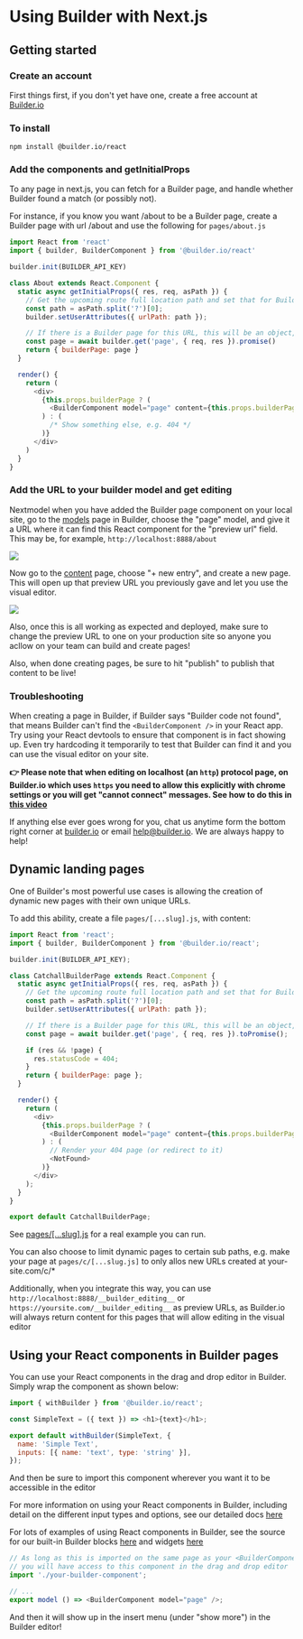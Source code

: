 # Using Builder with Next.js

## Getting started

### Create an account

First things first, if you don't yet have one, create a free account at [Builder.io](https://builder.io)

### To install

`npm install @builder.io/react`

### Add the components and getInitialProps

To any page in next.js, you can fetch for a Builder page, and handle whether Builder found a
match (or possibly not).

For instance, if you know you want /about to be a Builder page, create a Builder page with url /about
and use the following for `pages/about.js`

```js
import React from 'react'
import { builder, BuilderComponent } from '@builder.io/react'

builder.init(BUILDER_API_KEY)

class About extends React.Component {
  static async getInitialProps({ res, req, asPath }) {
    // Get the upcoming route full location path and set that for Builder.io page targeting
    const path = asPath.split('?')[0];
    builder.setUserAttributes({ urlPath: path });

    // If there is a Builder page for this URL, this will be an object, otherwise it'll be null
    const page = await builder.get('page', { req, res }).promise()
    return { builderPage: page }
  }

  render() {
    return (
      <div>
        {this.props.builderPage ? (
          <BuilderComponent model="page" content={this.props.builderPage} />
        ) : (
          /* Show something else, e.g. 404 */
        )}
      </div>
    )
  }
}
```

### Add the URL to your builder model and get editing

Nextmodel when you have added the Builder page component on your local site, go to the [models](https://buidler.io/models) page in Builder, choose the "page" model, and give it a URL where it can find this React component for the "preview url" field. This may be, for example, `http://localhost:8888/about`

<img src="https://i.imgur.com/PRWvNM1.gif">

Now go to the [content](https://buidler.io/content) page, choose "+ new entry", and create a new page. This will open up that preview URL you previously gave and let you use the visual editor.

<img src="https://imgur.com/5BC0lYR.gif">

Also, once this is all working as expected and deployed, make sure to change the preview URL to one on your production site so anyone you acllow on your team can build and create pages!

Also, when done creating pages, be sure to hit "publish" to publish that content to be live!

### Troubleshooting

When creating a page in Builder, if Builder says "Builder code not found", that means Builder can't find the `<BuilderComponent />` in your React app. Try using your React devtools to ensure that component is in fact showing up. Even try hardcoding it temporarily to test that Builder can find it and you can use the visual editor on your site.

**👉 Please note that when editing on localhost (an `http`) protocol page, on Builder.io which uses `https` you need to allow this explicitly with chrome settings or you will get "cannot connect" messages. See how to do this in [this video](https://www.youtube.com/embed/YL5gbEmx9Wo?autoplay=1&loop=1&mute=1&modestbranding=1&color=white)**

If anything else ever goes wrong for you, chat us anytime form the bottom right corner at [builder.io](https://builder.io) or email help@builder.io. We are always happy to help!

## Dynamic landing pages

One of Builder's most powerful use cases is allowing the creation of dynamic new pages with their own unique URLs. 

To add this ability, create a file `pages/[...slug].js`, with content:


```js
import React from 'react';
import { builder, BuilderComponent } from '@builder.io/react';

builder.init(BUILDER_API_KEY);

class CatchallBuilderPage extends React.Component {
  static async getInitialProps({ res, req, asPath }) {
    // Get the upcoming route full location path and set that for Builder.io page targeting
    const path = asPath.split('?')[0];
    builder.setUserAttributes({ urlPath: path });

    // If there is a Builder page for this URL, this will be an object, otherwise it'll be null
    const page = await builder.get('page', { req, res }).toPromise();

    if (res && !page) {
      res.statusCode = 404;
    }
    return { builderPage: page };
  }

  render() {
    return (
      <div>
        {this.props.builderPage ? (
          <BuilderComponent model="page" content={this.props.builderPage} />
        ) : (
          // Render your 404 page (or redirect to it)
          <NotFound>
        )}
      </div>
    );
  }
}

export default CatchallBuilderPage;
```

See [pages/[...slug].js](pages/[...slug].js) for a real example you can run.

You can also choose to limit dynamic pages to certain sub paths, e.g. make your page at `pages/c/[...slug.js]` to only allos new URLs created at your-site.com/c/*

Additionally, when you integrate this way, you can use `http://localhost:8888/__builder_editing__` or `https://yoursite.com/__builder_editing__` as preview URLs, as Builder.io will always return content for this pages that will allow editing in the visual editor


## Using your React components in Builder pages

You can use your React components in the drag and drop editor in Builder. Simply wrap the component as shown below:

```js
import { withBuilder } from '@builder.io/react';

const SimpleText = ({ text }) => <h1>{text}</h1>;

export default withBuilder(SimpleText, {
  name: 'Simple Text',
  inputs: [{ name: 'text', type: 'string' }],
});
```

And then be sure to import this component wherever you want it to be accessible in the editor

For more information on using your React components in Builder, including
detail on the different input types and options, see our detailed docs [here](https://builder.io/c/docs/custom-react-components)

For lots of examples of using React components in Builder, see the source for our built-in Builder blocks [here](https://github.com/BuilderIO/builder/tree/master/packages/react/src/blocks) and widgets [here](https://github.com/BuilderIO/builder/tree/master/packages/widgets/src/components)

```js
// As long as this is imported on the same page as your <BuilderComponent> is used,
// you will have access to this component in the drag and drop editor
import './your-builder-component';

// ...
export model () => <BuilderComponent model="page" />;
```

And then it will show up in the insert menu (under "show more") in the Builder editor!
